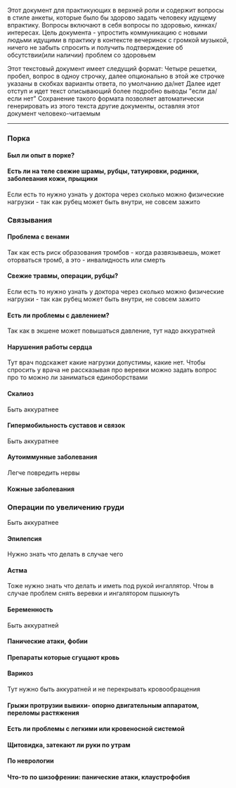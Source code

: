 Этот документ для практикующих в верхней роли и содержит вопросы в стиле анкеты, которые было бы здорово задать человеку идущему впрактику. Вопросы включают в себя вопросы по здоровью, кинках/интересах. Цель документа - упростить коммуникацию с новыми людьми идущими в практику в контексте вечеринок с громкой музыкой, ничего не забыть спросить и получить подтверждение об обсутствии(или наличии) проблем со здоровьем

Этот текстовый документ имеет следущий формат:
Четыре решетки, пробел, вопрос в одноу строчку, далее опционально в этой же строчке указаны в скобках варианты ответа, по умолчанию да/нет
Далее идет отступ и идет текст описывающий более подробно выводы "если да/если нет"
Сохранение такого формата позволяет автоматически генерировать из этого текста другие документы, оставляя этот документ человеко-читаемым

--------------------------------------------------------------------------------------------------------------

### Порка

#### Был ли опыт в порке?

#### Есть ли на теле свежие шрамы, рубцы, татуировки, родинки, заболевания кожи, прыщики
Если есть то нужно узнать у доктора через сколько можно физические нагрузки - так как рубец может быть внутри, не совсем зажито


### Связывания

#### Проблема с венами
Так как есть риск образования тромбов - когда развязываешь, может оторваться тромб, а это - инвалидность или смерть

#### Свежие травмы, операции, рубцы?
Если есть то нужно узнать у доктора через сколько можно физические нагрузки - так как рубец может быть внутри, не совсем зажито

#### Есть ли проблемы с давлением?
Так как в экшене может повышаться давление, тут надо аккуратней

#### Нарушения работы сердца
Тут врач подскажет какие нагрузки допустимы, какие нет. Чтобы спросить у врача не рассказывая про веревки можно задать вопрос про то можно ли заниматься единоборствами

#### Скалиоз
Быть аккуратнее

#### Гипермобильность суставов и связок
Быть аккуратнее

#### Аутоиммунные заболевания
Легче повредить нервы

#### Кожные заболевания

### Операции по увеличению груди
Быть аккуратнее

#### Эпилепсия
Нужно знать что делать в случае чего

#### Астма
Тоже нужно знать что делать и иметь под рукой ингаллятор. Чтоы в случае проблем снять веревки и ингалятором пшыкнуть

#### Беременность
Быть аккуратней

#### Панические атаки, фобии

#### Препараты которые сгущают кровь

#### Варикоз
Тут нужно быть аккуратней и не перекрывать кровообращения

#### Грыжи протрузии вывихи- опорно двигательным аппаратом, переломы растяжения

#### Есть ли проблемы с легкими или кровеносной системой

#### Щитовидка, затекают ли руки по утрам

#### По неврологии

#### Что-то по шизофрении: панические атаки, клаустрофобия

